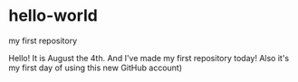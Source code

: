 # hello-world
my first repository


Hello! It is August the 4th. And I've made my first repository today! Also it's my first day of using this new GitHub account)
